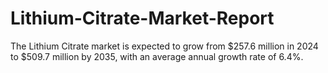 # Lithium-Citrate-Market-Report
The Lithium Citrate market is expected to grow from $257.6 million in 2024 to $509.7 million by 2035, with an average annual growth rate of 6.4%. 

